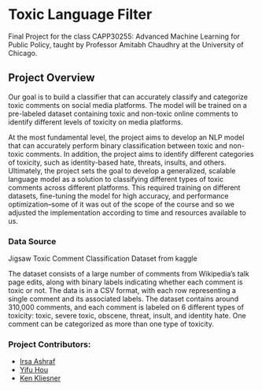 # Toxic Language Filter
Final Project for the class CAPP30255: Advanced Machine Learning for Public Policy, taught by Professor Amitabh Chaudhry at the University of Chicago.

## Project Overview
Our goal is to build a classifier that can accurately classify and categorize toxic comments on social media platforms. The model will be trained on a pre-labeled dataset containing toxic and non-toxic online comments to identify different levels of toxicity on media platforms.

At the most fundamental level, the project aims to develop an NLP model that can accurately perform binary classification between toxic and non-toxic comments. In addition, the project aims to identify different categories of toxicity, such as identity-based hate, threats, insults, and others. Ultimately, the project sets the goal to develop a generalized, scalable language model as a solution to classifying different types of toxic comments across different platforms. This required training on different datasets, fine-tuning the model for high accuracy, and performance optimization–some of it was out of the scope of the course and so we adjusted the implementation according to time and resources available to us.


### Data Source
Jigsaw Toxic Comment Classification Dataset from kaggle 

The dataset consists of a large number of comments from Wikipedia’s talk page edits, along with binary labels indicating whether each comment is toxic or not. The data is in a CSV format, with each row representing a single comment and its associated labels. The dataset contains around 310,000 comments, and each comment is labeled on 6 different types of toxicity: toxic, severe toxic, obscene, threat, insult, and identity hate. One comment can be categorized as more than one type of toxicity.

### Project Contributors:
- [Irsa Ashraf](https://github.com/irsa-ashraf)
- [Yifu Hou](https://github.com/yifu-hou)
- [Ken Kliesner](https://github.com/kenkliesner)


